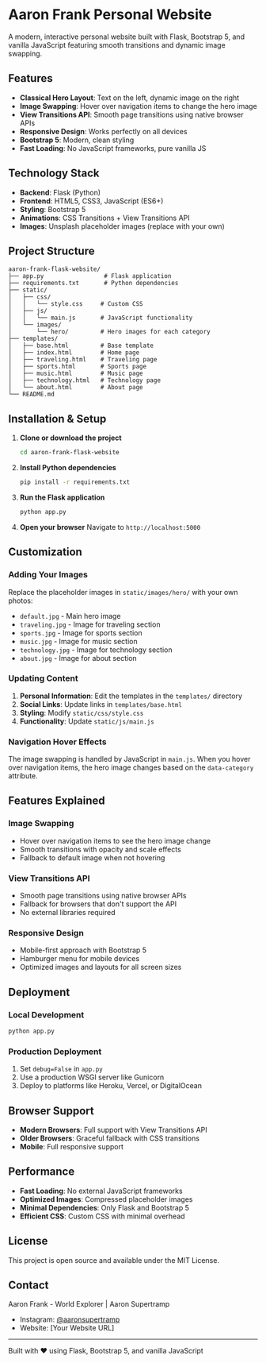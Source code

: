 # Aaron Frank Personal Website

A modern, interactive personal website built with Flask, Bootstrap 5, and vanilla JavaScript featuring smooth transitions and dynamic image swapping.

## Features

- **Classical Hero Layout**: Text on the left, dynamic image on the right
- **Image Swapping**: Hover over navigation items to change the hero image
- **View Transitions API**: Smooth page transitions using native browser APIs
- **Responsive Design**: Works perfectly on all devices
- **Bootstrap 5**: Modern, clean styling
- **Fast Loading**: No JavaScript frameworks, pure vanilla JS

## Technology Stack

- **Backend**: Flask (Python)
- **Frontend**: HTML5, CSS3, JavaScript (ES6+)
- **Styling**: Bootstrap 5
- **Animations**: CSS Transitions + View Transitions API
- **Images**: Unsplash placeholder images (replace with your own)

## Project Structure

```
aaron-frank-flask-website/
├── app.py                 # Flask application
├── requirements.txt       # Python dependencies
├── static/
│   ├── css/
│   │   └── style.css     # Custom CSS
│   ├── js/
│   │   └── main.js       # JavaScript functionality
│   └── images/
│       └── hero/         # Hero images for each category
├── templates/
│   ├── base.html         # Base template
│   ├── index.html        # Home page
│   ├── traveling.html    # Traveling page
│   ├── sports.html       # Sports page
│   ├── music.html        # Music page
│   ├── technology.html   # Technology page
│   └── about.html        # About page
└── README.md
```

## Installation & Setup

1. **Clone or download the project**

   ```bash
   cd aaron-frank-flask-website
   ```

2. **Install Python dependencies**

   ```bash
   pip install -r requirements.txt
   ```

3. **Run the Flask application**

   ```bash
   python app.py
   ```

4. **Open your browser**
   Navigate to `http://localhost:5000`

## Customization

### Adding Your Images

Replace the placeholder images in `static/images/hero/` with your own photos:

- `default.jpg` - Main hero image
- `traveling.jpg` - Image for traveling section
- `sports.jpg` - Image for sports section
- `music.jpg` - Image for music section
- `technology.jpg` - Image for technology section
- `about.jpg` - Image for about section

### Updating Content

1. **Personal Information**: Edit the templates in the `templates/` directory
2. **Social Links**: Update links in `templates/base.html`
3. **Styling**: Modify `static/css/style.css`
4. **Functionality**: Update `static/js/main.js`

### Navigation Hover Effects

The image swapping is handled by JavaScript in `main.js`. When you hover over navigation items, the hero image changes based on the `data-category` attribute.

## Features Explained

### Image Swapping

- Hover over navigation items to see the hero image change
- Smooth transitions with opacity and scale effects
- Fallback to default image when not hovering

### View Transitions API

- Smooth page transitions using native browser APIs
- Fallback for browsers that don't support the API
- No external libraries required

### Responsive Design

- Mobile-first approach with Bootstrap 5
- Hamburger menu for mobile devices
- Optimized images and layouts for all screen sizes

## Deployment

### Local Development

```bash
python app.py
```

### Production Deployment

1. Set `debug=False` in `app.py`
2. Use a production WSGI server like Gunicorn
3. Deploy to platforms like Heroku, Vercel, or DigitalOcean

## Browser Support

- **Modern Browsers**: Full support with View Transitions API
- **Older Browsers**: Graceful fallback with CSS transitions
- **Mobile**: Full responsive support

## Performance

- **Fast Loading**: No external JavaScript frameworks
- **Optimized Images**: Compressed placeholder images
- **Minimal Dependencies**: Only Flask and Bootstrap 5
- **Efficient CSS**: Custom CSS with minimal overhead

## License

This project is open source and available under the MIT License.

## Contact

Aaron Frank - World Explorer | Aaron Supertramp

- Instagram: [@aaronsupertramp](https://instagram.com/aaronsupertramp)
- Website: [Your Website URL]

---

Built with ❤️ using Flask, Bootstrap 5, and vanilla JavaScript
